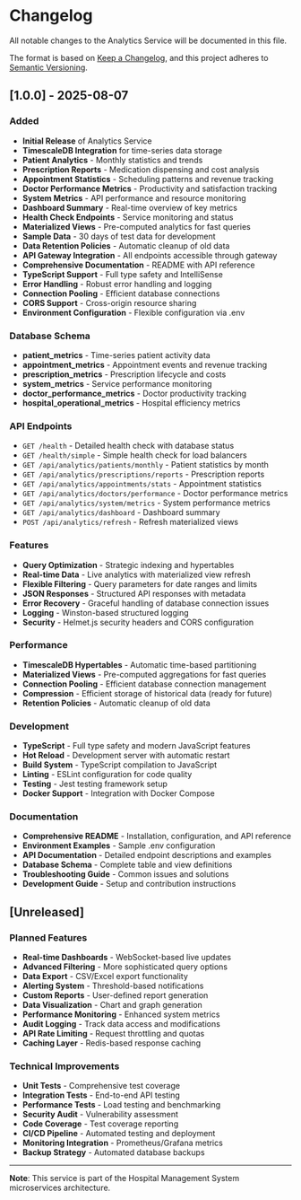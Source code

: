 # Changelog

All notable changes to the Analytics Service will be documented in this file.

The format is based on [Keep a Changelog](https://keepachangelog.com/en/1.0.0/),
and this project adheres to [Semantic Versioning](https://semver.org/spec/v2.0.0.html).

## [1.0.0] - 2025-08-07

### Added
- **Initial Release** of Analytics Service
- **TimescaleDB Integration** for time-series data storage
- **Patient Analytics** - Monthly statistics and trends
- **Prescription Reports** - Medication dispensing and cost analysis
- **Appointment Statistics** - Scheduling patterns and revenue tracking
- **Doctor Performance Metrics** - Productivity and satisfaction tracking
- **System Metrics** - API performance and resource monitoring
- **Dashboard Summary** - Real-time overview of key metrics
- **Health Check Endpoints** - Service monitoring and status
- **Materialized Views** - Pre-computed analytics for fast queries
- **Sample Data** - 30 days of test data for development
- **Data Retention Policies** - Automatic cleanup of old data
- **API Gateway Integration** - All endpoints accessible through gateway
- **Comprehensive Documentation** - README with API reference
- **TypeScript Support** - Full type safety and IntelliSense
- **Error Handling** - Robust error handling and logging
- **Connection Pooling** - Efficient database connections
- **CORS Support** - Cross-origin resource sharing
- **Environment Configuration** - Flexible configuration via .env

### Database Schema
- **patient_metrics** - Time-series patient activity data
- **appointment_metrics** - Appointment events and revenue tracking
- **prescription_metrics** - Prescription lifecycle and costs
- **system_metrics** - Service performance monitoring
- **doctor_performance_metrics** - Doctor productivity tracking
- **hospital_operational_metrics** - Hospital efficiency metrics

### API Endpoints
- `GET /health` - Detailed health check with database status
- `GET /health/simple` - Simple health check for load balancers
- `GET /api/analytics/patients/monthly` - Patient statistics by month
- `GET /api/analytics/prescriptions/reports` - Prescription reports
- `GET /api/analytics/appointments/stats` - Appointment statistics
- `GET /api/analytics/doctors/performance` - Doctor performance metrics
- `GET /api/analytics/system/metrics` - System performance metrics
- `GET /api/analytics/dashboard` - Dashboard summary
- `POST /api/analytics/refresh` - Refresh materialized views

### Features
- **Query Optimization** - Strategic indexing and hypertables
- **Real-time Data** - Live analytics with materialized view refresh
- **Flexible Filtering** - Query parameters for date ranges and limits
- **JSON Responses** - Structured API responses with metadata
- **Error Recovery** - Graceful handling of database connection issues
- **Logging** - Winston-based structured logging
- **Security** - Helmet.js security headers and CORS configuration

### Performance
- **TimescaleDB Hypertables** - Automatic time-based partitioning
- **Materialized Views** - Pre-computed aggregations for fast queries
- **Connection Pooling** - Efficient database connection management
- **Compression** - Efficient storage of historical data (ready for future)
- **Retention Policies** - Automatic cleanup of old data

### Development
- **TypeScript** - Full type safety and modern JavaScript features
- **Hot Reload** - Development server with automatic restart
- **Build System** - TypeScript compilation to JavaScript
- **Linting** - ESLint configuration for code quality
- **Testing** - Jest testing framework setup
- **Docker Support** - Integration with Docker Compose

### Documentation
- **Comprehensive README** - Installation, configuration, and API reference
- **Environment Examples** - Sample .env configuration
- **API Documentation** - Detailed endpoint descriptions and examples
- **Database Schema** - Complete table and view definitions
- **Troubleshooting Guide** - Common issues and solutions
- **Development Guide** - Setup and contribution instructions

## [Unreleased]

### Planned Features
- **Real-time Dashboards** - WebSocket-based live updates
- **Advanced Filtering** - More sophisticated query options
- **Data Export** - CSV/Excel export functionality
- **Alerting System** - Threshold-based notifications
- **Custom Reports** - User-defined report generation
- **Data Visualization** - Chart and graph generation
- **Performance Monitoring** - Enhanced system metrics
- **Audit Logging** - Track data access and modifications
- **API Rate Limiting** - Request throttling and quotas
- **Caching Layer** - Redis-based response caching

### Technical Improvements
- **Unit Tests** - Comprehensive test coverage
- **Integration Tests** - End-to-end API testing
- **Performance Tests** - Load testing and benchmarking
- **Security Audit** - Vulnerability assessment
- **Code Coverage** - Test coverage reporting
- **CI/CD Pipeline** - Automated testing and deployment
- **Monitoring Integration** - Prometheus/Grafana metrics
- **Backup Strategy** - Automated database backups

---

**Note**: This service is part of the Hospital Management System microservices architecture.

